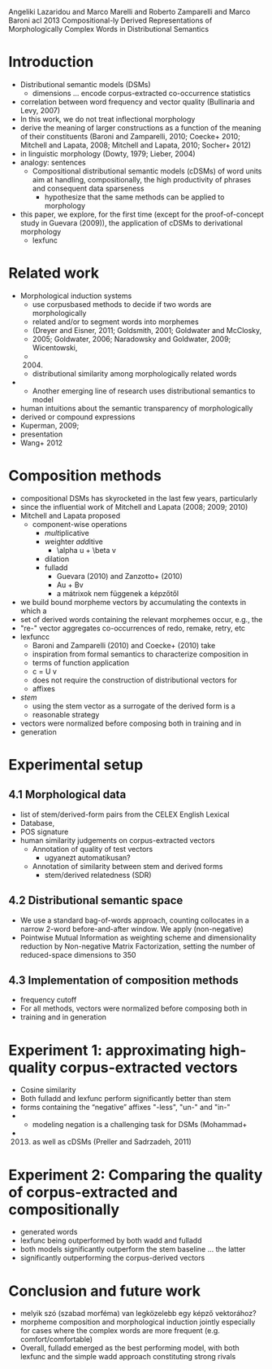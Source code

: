 Angeliki Lazaridou and Marco Marelli and Roberto Zamparelli and Marco Baroni
acl 2013
Compositional-ly Derived Representations of Morphologically Complex Words in
Distributional Semantics

# Introduction

* Distributional semantic models (DSMs)
  * dimensions ... encode corpus-extracted co-occurrence statistics
* correlation between word frequency and vector quality
  (Bullinaria and Levy, 2007)
* In this work, we do not treat inflectional morphology
* derive the meaning of larger constructions
  as a function of the meaning of their constituents
  (Baroni and Zamparelli, 2010; Coecke+ 2010; Mitchell and Lapata, 2008;
  Mitchell and Lapata, 2010; Socher+ 2012)
* in linguistic morphology (Dowty, 1979; Lieber, 2004)
* analogy: sentences
  * Compositional distributional semantic models (cDSMs) of word units
    aim at handling, compositionally, the high productivity of phrases and
    consequent data sparseness
    * hypothesize that the same methods can be applied to morphology
* this paper, we explore, for the first time (except for the proof-of-concept
  study in Guevara (2009)), the application of cDSMs to derivational morphology
  * lexfunc

# Related work

* Morphological induction systems
  * use corpusbased methods to decide if two words are morphologically
  * related and/or to segment words into morphemes
  * (Dreyer and Eisner, 2011; Goldsmith, 2001; Goldwater and McClosky,
  * 2005; Goldwater, 2006; Naradowsky and Goldwater, 2009; Wicentowski,
  * 2004)
  * distributional similarity among morphologically related words
* * Another emerging line of research uses distributional semantics to model
* human intuitions about the semantic transparency of morphologically
* derived or compound expressions
*   Kuperman, 2009;
  * presentation
*   Wang+ 2012

# Composition methods

* compositional DSMs has skyrocketed in the last few years, particularly
* since the influential work of Mitchell and Lapata (2008; 2009; 2010)
* Mitchell and Lapata proposed
  * component-wise operations
    * *mult*iplicative
    * *w*eighter *add*itive
      * \alpha u + \beta v
    * dilation
    * fulladd
      * Guevara (2010) and Zanzotto+ (2010)
      * Au + Bv
      * a mátrixok nem függenek a képzőtől
* we build bound morpheme vectors by accumulating the contexts in which a
* set of derived words containing the relevant morphemes occur, e.g., the
* "re-" vector aggregates co-occurrences of redo, remake, retry, etc
* lexfuncc
  * Baroni and Zamparelli (2010) and Coecke+ (2010) take
  * inspiration from formal semantics to characterize composition in
  * terms of function application
  * c = U v
  * does not require the construction of distributional vectors for
  * affixes
* *stem*
  * using the stem vector as a surrogate of the derived form is a
  * reasonable strategy
* vectors were normalized before composing both in training and in
* generation

# Experimental setup

## 4.1 Morphological data

* list of stem/derived-form pairs from the CELEX English Lexical
* Database,
* POS signature
* human similarity judgements on corpus-extracted vectors
  * Annotation of quality of test vectors
    * ugyanezt automatikusan?
  * Annotation of similarity between stem and derived forms
    * stem/derived relatedness (SDR)

## 4.2 Distributional semantic space

* We use a standard bag-of-words approach, counting collocates in a narrow
  2-word before-and-after window. We apply (non-negative)
* Pointwise Mutual Information as weighting scheme and dimensionality reduction
  by Non-negative Matrix Factorization, setting the number of reduced-space
  dimensions to 350

## 4.3 Implementation of composition methods

* frequency cutoff
* For all methods, vectors were normalized before composing both in
* training and in generation

# Experiment 1: approximating high-quality corpus-extracted vectors

* Cosine similarity
* Both fulladd and lexfunc perform significantly better than stem
* forms containing the “negative” affixes "-less", "un-" and "in-"
*   * modeling negation is a challenging task for DSMs (Mohammad+
  * 2013) as well as cDSMs (Preller and Sadrzadeh, 2011)

# Experiment 2: Comparing the quality of corpus-extracted and compositionally

* generated words
* 	lexfunc being outperformed by both wadd and fulladd
  * both models significantly outperform the stem baseline ... the latter
  * significantly outperforming the corpus-derived vectors

# Conclusion and future work

* melyik szó (szabad morféma) van legközelebb egy képző vektorához?
* morpheme composition and morphological induction jointly
  especially for cases where the complex words are more frequent
  (e.g.  comfort/comfortable)
* Overall, fulladd emerged as the best performing model, with both lexfunc and
  the simple wadd approach constituting strong rivals

